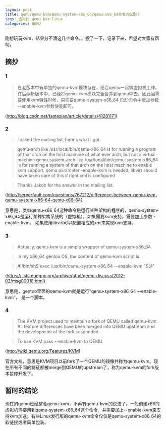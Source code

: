 ```yaml
---
layout: post
title: qemu/qemu-kvm/qemu-system-x86_64/qemu-x86_64命令的区别？
tags: 虚拟化 qemu kvm linux
categories: QEMU
---
```


刚想玩玩kvm，结果分不清这几个命令。。搜了一下，记录下来，希望对大家有帮助。

## 摘抄

### 1

> 在老版本中有单独的qemu-kvm模块存在，结合qemu一起做虚拟机工作。在后续新版本中，已经将qemu-kvm模块完全合并到qemu中去。因此当需要使用kvm特性时候，只需要qemu-system-x86_64 启动命令中增加参数 --enable-kvm参数使能即可。

(http://blog.csdn.net/tantexian/article/details/41281171)

### 2  

>I asked the mailing list, here's what I got:

>qemu-arch like /usr/local/bin/qemu-x86_64 is for running a program of that arch on the host machine of what ever arch, but not a virtual machine
qemu-system-arch like /usr/local/bin/qemu-system-x86_64 is for running a system of that arch on the host machine to enable kvm support, qemu parameter -enable-kvm is needed, libvirt should have taken care of this if right xml is configured

>Thanks Jakob for the answer in the mailing list.

(http://serverfault.com/questions/767212/difference-between-qemu-kvm-qemu-system-x86-64-qemu-x86-64)

  意思是，类似qemu-x86_64这种命令是运行某种架构的程序的，qemu-system-x86_64是运行某种架构系统的（虚拟机），如果需要kvm支持，需要加上参数 -enable-kvm， 如果使用libvirt可以配置相应的xml来实现kvm支持。

<!--more-->
### 3

> Actually, qemu-kvm is a simple wrapper of qemu-system-x86_64. 

> In my x86_64 gentoo OS, the content of qemu-kvm script is 

> \#!/bin/sh$ exec /usr/bin/qemu-system-x86_64 --enable-kvm "$@"

(https://lists.nongnu.org/archive/html/qemu-discuss/2012-02/msg00018.html)

  意思是，gentoo里面的qemu-kvm就是运行“qemu-system-x86_64 --enable-kvm”， 是一个脚本。

### 4

> The KVM project used to maintain a fork of QEMU called qemu-kvm. All feature differences have been merged into QEMU upstream and the development of the fork suspended.

> To use KVM pass --enable-kvm to QEMU.

(http://wiki.qemu.org/Features/KVM)

  官方文档，意思是KVM项目以前fork了一个QEMU的镜像并称为qemu-kvm。现在所有不同的特征都被merge到QEMU的upstream了，称为qemu-kvm的fork版本暂停开发了。


## 暂时的结论


现在的qemu已经整合qemu-kvm，不再有qemu-kvm的说法了。一般创建x86的虚拟机需要用到qemu-system-x86_64这个命令，并需要加上--enable-kvm来支持kvm加速。有些Linux发行版的qemu-kvm命令仅仅是qemu-system-x86_64的软链接或者简单包装。

